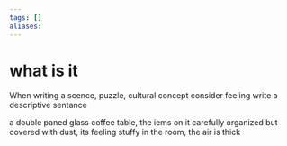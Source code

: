 ```yaml
---
tags: []
aliases:
---
```


 # what is it

When writing a scence, puzzle, cultural concept consider feeling 
write a descriptive sentance

a double paned glass coffee table, the iems on it carefully organized but covered with dust, its feeling stuffy in the room, the air is thick
